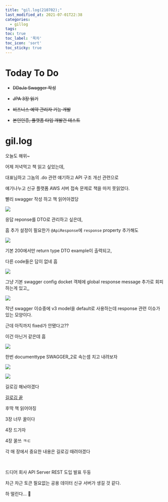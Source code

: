 ```yaml
---
title: "gil.log(210702);"
last_modified_at: 2021-07-01T22:38
categories: 
  - gillog
tags:
toc: true
toc_label: '목차'
toc_icon: 'sort'
toc_sticky: true
---
```

# Today To Do

- ~~DDaJa Swagger 작성~~

- ~~JPA 3장 읽기~~

- ~~비즈니스 예약 관리자 기능 개발~~

- ~~본인인증, 플랫폼 타입 개발건 테스트~~

# gil.log

오늘도 해위~

어제 저녁먹고 책 읽고 싶었는데,

대표님하고 그놈의 .do 관련 얘기하고 API 구조 개선 관련으로

얘기나누고 신규 플랫폼 AWS 서버 접속 문제로 책을 마저 못읽었다.

빨리 swagger 작성 하고 책 읽어야겠당

![](https://images.velog.io/images/gillog/post/68fe4b7d-ec51-43bf-b24a-484a8d07545a/image.png)


응답 reponse를 DTO로 관리하고 싶은데,

흠 추가 설정이 필요한가 `@ApiResponse`에 `response` property 추가해도 

![](https://images.velog.io/images/gillog/post/68c11586-2e2c-4b79-a30a-be70d4265824/image.png)

기본 200에서만 return type DTO example이 출력되고,

다른 code들은 답이 없네 흠

![](https://images.velog.io/images/gillog/post/ea6328ea-af20-4660-a597-63acf1d77673/image.png)

그냥 기본 swagger config docket 객체에 global response message 추가로 회피하는게 있고,,


![](https://images.velog.io/images/gillog/post/92f8c8e0-075e-4656-ba6d-02116d8f0f0c/image.png)

작년 swagger 이슈중에 v3 model을 default로 사용하는데 response 관련 이슈가 있는 모양이다.

근데 아직까지 fixed가 안됐다고??

이건 아닌거 같은데 흠

![](https://images.velog.io/images/gillog/post/144fbd73-6c8e-4b25-b867-63b1827e8175/image.png)

한번 documenttype SWAGGER_2로 속는셈 치고 내려보자

![](https://images.velog.io/images/gillog/post/25690731-5ca2-4a8d-8774-5085757b6190/image.png)

![](https://images.velog.io/images/gillog/post/d7ceb91c-947e-43ba-a355-b361a760f454/image.png)


길로깅 해놔야겠다

[길로깅 끝](https://velog.io/@gillog/Swagger-ApiResponse-response-Response.Class-%EC%84%A4%EC%A0%95%ED%95%B4%EB%8F%84-%EC%9D%91%EB%8B%B5-Class-%EC%A0%81%EC%9A%A9-%EC%95%88%EB%90%98%EB%8A%94-%EC%97%90%EB%9F%AC-%ED%95%B4%EA%B2%B0)

후딱 책 읽어야징

3장 너무 꿀이다

4장 드가자

4장 꿀쓰 ㅋㄷ

각 매 장에서 중요한 내용은 길로깅 때려야겠다



<br>

드디어 회사 API Server REST 도입 발표 두둥


차근 차근 토큰 필요없는 공용 데이터 신규 서버가 생길 것 같다.

하 떨린다... 🤗




